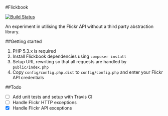 #Flickbook

[![Build Status](https://travis-ci.org/dangreaves/flickbook.svg)](https://travis-ci.org/dangreaves/flickbook)

An experiment in utilising the Flickr API without a third party abstraction library.

##Getting started

1. PHP 5.3.x is required
2. Install Flickbook dependencies using `composer install`
3. Setup URL rewriting so that all requests are handled by `public/index.php`
4. Copy `config/config.php.dist` to `config/config.php` and enter your Flickr API credentials

##Todo

- [ ] Add unit tests and setup with Travis CI
- [ ] Handle Flickr HTTP exceptions
- [x] Handle Flickr API exceptions